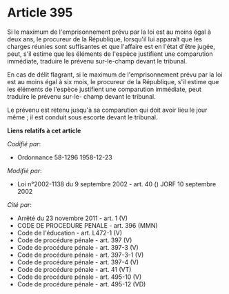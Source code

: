 # Article 395

Si le maximum de l'emprisonnement prévu par la loi est au moins égal à deux ans, le procureur de la République, lorsqu'il lui
apparaît que les charges réunies sont suffisantes et que l'affaire est en l'état d'être jugée, peut, s'il estime que les
éléments de l'espèce justifient une comparution immédiate, traduire le prévenu sur-le-champ devant le tribunal.

En cas de délit flagrant, si le maximum de l'emprisonnement prévu par la loi est au moins égal à six mois, le procureur de la
République, s'il estime que les éléments de l'espèce justifient une comparution immédiate, peut traduire le prévenu sur-le-
champ devant le tribunal.

Le prévenu est retenu jusqu'à sa comparution qui doit avoir lieu le jour même ; il est conduit sous escorte devant le
tribunal.

**Liens relatifs à cet article**

_Codifié par_:

  - Ordonnance 58-1296 1958-12-23

_Modifié par_:

  - Loi n°2002-1138 du 9 septembre 2002 - art. 40 () JORF 10 septembre 2002

_Cité par_:

  - Arrêté du 23 novembre 2011 - art. 1 (V)
  - CODE DE PROCEDURE PENALE - art. 396 (MMN)
  - Code de l'éducation - art. L472-1 (V)
  - Code de procédure pénale - art. 397 (V)
  - Code de procédure pénale - art. 397-3 (V)
  - Code de procédure pénale - art. 397-3-1 (V)
  - Code de procédure pénale - art. 397-4 (V)
  - Code de procédure pénale - art. 41 (VT)
  - Code de procédure pénale - art. 495-10 (V)
  - Code de procédure pénale - art. 495-12 (VD)
